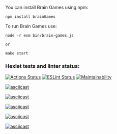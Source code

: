 You can install Brain Games using npm:
    
    npm install brainGames

To run Brain Games use:
    
    node -r esm bin/brain-games.js

    or

    make start

### Hexlet tests and linter status:
[![Actions Status](https://github.com/TatulArt/frontend-project-lvl1/workflows/hexlet-check/badge.svg)](https://github.com/TatulArt/frontend-project-lvl1/actions)
[![ESLint Status](https://github.com/TatulArt/frontend-project-lvl1/workflows/LinterStarter/badge.svg)](https://github.com/TatulArt/frontend-project-lvl1/actions)
[![Maintainability](https://api.codeclimate.com/v1/badges/117a71f921ee2826bb5f/maintainability)](https://codeclimate.com/github/TatulArt/frontend-project-lvl1/maintainability)

[![asciicast](https://asciinema.org/a/asl3W247DPY92IERtjVq0cmCG.svg)](https://asciinema.org/a/asl3W247DPY92IERtjVq0cmCG)

[![asciicast](https://asciinema.org/a/MkkA3CbOHyjKuB4va8tmEUoGI.svg)](https://asciinema.org/a/MkkA3CbOHyjKuB4va8tmEUoGI)

[![asciicast](https://asciinema.org/a/jHHrEXEr8wPA2FodaB9CLZgKs.svg)](https://asciinema.org/a/jHHrEXEr8wPA2FodaB9CLZgKs)

[![asciicast](https://asciinema.org/a/hLHbnYTPXGfkMlaadGC1UKtx5.svg)](https://asciinema.org/a/hLHbnYTPXGfkMlaadGC1UKtx5)

[![asciicast](https://asciinema.org/a/IfJnr6gSN9mgq7Jxt4pRalNg6.svg)](https://asciinema.org/a/IfJnr6gSN9mgq7Jxt4pRalNg6)